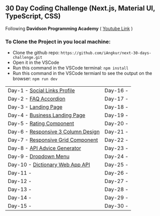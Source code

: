 ## 30 Day Coding Challenge (Next.js, Material UI, TypeScript, CSS)

Following <b>Davidson Programming Academy</b>
( [Youtube Link](https://www.youtube.com/watch?v=fmINfatqWj4&list=PL4Sjj55AOe23m6LrrtCK3rG_JkUGC68kS) )

### To Clone the Project in you local machine:

- Clone the github repo: `https://github.com/iAngkur/next-30-days-challenge.git`
- Open it in the VSCode
- Run this command in the VSCode terminal:
  `npm install`
- Run this command in the VSCode termianl to see the output on the browser:
  `npm run dev`

|                                                                                                            |          |
| ---------------------------------------------------------------------------------------------------------- | -------- |
| Day-1 - [Social Links Profile](https://github.com/iAngkur/next-30-days-challenge/tree/main/app/day1)       | Day-16 - |
| Day-2 - [FAQ Accordion](https://github.com/iAngkur/next-30-days-challenge/tree/main/app/day2)              | Day-17 - |
| Day-3 - [Landing Page](https://github.com/iAngkur/next-30-days-challenge/tree/main/app/day3)               | Day-18 - |
| Day-4 - [Business Landing Page](https://github.com/iAngkur/next-30-days-challenge/tree/main/app/day4)      | Day-19 - |
| Day-5 - [Rating Component](https://github.com/iAngkur/next-30-days-challenge/tree/main/app/day5)           | Day-20 - |
| Day-6 - [Responsive 3 Column Design](https://github.com/iAngkur/next-30-days-challenge/tree/main/app/day6) | Day-21 - |
| Day-7 - [Responsive Grid Component](https://github.com/iAngkur/next-30-days-challenge/tree/main/app/day7)  | Day-22 - |
| Day-8 - [API Advice Generator](https://github.com/iAngkur/next-30-days-challenge/tree/main/app/day8)       | Day-23 - |
| Day-9 - [Dropdown Menu](https://github.com/iAngkur/next-30-days-challenge/tree/main/app/day9)              | Day-24 - |
| Day-10 - [Dictionary Web App API](https://github.com/iAngkur/next-30-days-challenge/tree/main/app/day10)   | Day-25 - |
| Day-11 -                                                                                                   | Day-26 - |
| Day-12 -                                                                                                   | Day-27 - |
| Day-13 -                                                                                                   | Day-28 - |
| Day-14 -                                                                                                   | Day-29 - |
| Day-15 -                                                                                                   | Day-30 - |
